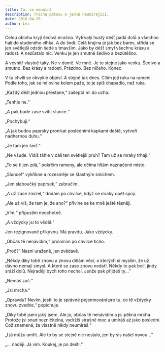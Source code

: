 ```yaml
---
title: Ta, co neumírá
description: Trocha patosu o jedné neumírající.
date: 2018-04-29
author: Lei
---
```


Celou oblohu kryjí šedivá mračna. Vytrvalý hustý déšť padá dolů a všechno halí do studeného vlhka. A do šedi. Celá krajina je jak bez barev, střídá se jen světlejší odstín šedé s tmavším. Jako by déšť smyl všechnu krásu a radost. A nezůstalo nic. Venku je jen smutné šedivo a bezútěšno.

A vevnitř vlastně taky. Ne v domě. Ve mně. Je to stejné jako venku. Šedivo a smutno. Bez krásy a radosti. Prázdno. Bez ničeho. Konec.

V tu chvíli se obvykle objeví. A stejně tak dnes. Cítím její ruku na rameni. Podle toho, jak se mi ovine kolem paže, to je spíš chapadlo, než ruka.

„Každý déšt jednou přestane,“ zašeptá mi do ucha.

„Tenhle ne.“

„A pak bude zase svítit slunce.“

„Pochybuji.“

„A jak budou paprsky pronikat posledními kapkami deště, vytvoří nádhernou duhu.“

„Je tam jen šeď.“

„Ne všude. Vidíš táhle v dáli ten světlejší pruh? Tam už se mraky trhají.“

„To se ti jen zdá,“ pokrčím rameny, ale očima hltám naznačené místo.

„Slunce!“ vykřikne a rozesměje se štastným smíchem.

„Jen slaboučký paprsek,“ zabručím.

„A už zase zmizel,“ dodám po chvilce, když se mraky opět spojí.

„Ale už víš, že tam je, že ano?“ přivine se ke mně ještě těsněji.

„Vím,“ připustím neochotně.

„A vždycky jsi to věděl.“

Jen rezignovaně přikývnu. Má pravdu. Jako vždycky.

„Občas tě nenávidím,“ prolomím po chvilce ticho.

„Proč?“ Nezní uraženě, jen zvědavě.

„Někdy díky tobě znovu a znovu dělám věci, o kterých si myslím, že už dávno nemají smysl. A které se zase znovu nedaří. Někdy to pak bolí, jindy sráží dolů.
Nejraději bych toho nechal. Jenže pak přijdeš ty...“

„Nemáš zač.“

„Jsi mrcha.“

„Opravdu? Nevím, jestli to je správné pojemnování pro tu, co tě vždycky znovu zvedne,“ popichuje.

„Díky tobě jsem jaký jsem. Ale jo, občas tě nenávidím a jsi pěkná mrcha. Protože jsi snad nezničitelná, vydržíš strašně moc a umíráš až jako poslední. Což znamená, že vlastně nikdy neumíráš.“

„I já můžu umřít. Ale to by se stejně nic nestalo, jen by sis našel novou...“

„... naději. Já vím. Koukej, je po dešti.“
